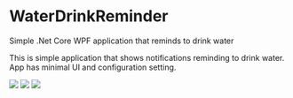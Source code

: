 # WaterDrinkReminder
Simple .Net Core WPF application that reminds to drink water

This is simple application that shows notifications reminding to drink water. 
App has minimal UI and configuration setting.

<img src="https://raw.githubusercontent.com/mbluszcz/WaterDrinkReminder/master/images/popup.PNG" />
<img src="https://raw.githubusercontent.com/mbluszcz/WaterDrinkReminder/master/images/trayMenu.png" />
<img src="https://raw.githubusercontent.com/mbluszcz/WaterDrinkReminder/master/images/settingsWindow.PNG" />

